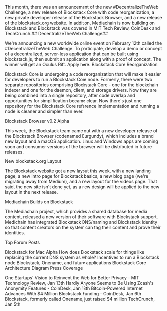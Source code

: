 This month, there was an announcement of the new #DecentralizeTheWeb Challenge, a new release of Blockstack Core with code reorganization, a new private developer release of the Blockstack Browser, and a new release of the blockstack.org website. In addition, Mediachain is now building on Blockstack and Blockstack was covered in MIT Tech Review, CoinDesk and TechCrunch.##
DecentralizeTheWeb Challenge##

We're announcing a new worldwide online event on February 12th called the #DecentralizeTheWeb Challenge. To participate, develop a demo or concept of a decentralized, server-less application that can be built using blockstack.js, then submit an application along with a proof of concept. The winner will get an Oculus Rift. Apply here.
Blockstack Core Reorganization

Blockstack Core is undergoing a code reorganization that will make it easier for developers to run a Blockstack Core node. Formerly, there were two separate repositories comprising Blockstack Core - one for the blockchain indexer and one for the daemon, client, and storage drivers. Now they are being combined into a single repository, after code overlap and opportunities for simplification became clear. Now there's just one repository for the Blockstack Core reference implementation and running a node is cleaner and simpler than ever.

Blockstack Browser v0.2 Alpha

This week, the Blockstack team came out with a new developer release of the Blockstack Browser (codenamed Burgundy), which includes a brand new layout and a macOS application. Linux and Windows apps are coming soon and consumer versions of the browser will be distributed in future releases.

New blockstack.org Layout

The Blockstack website got a new layout this week, with a new landing page, a new intro page for Blockstack basics, a new blog page (we're migrating away from Medium), and a new layout for the videos page. That said, the new site isn't done yet, as a new design will be applied to the new layout in the next release.

Mediachain Builds on Blockstack

The Mediachain project, which provides a shared database for media content, released a new version of their software with Blockstack support. Medichain has integrated Blockstack DNS/naming and Blockstack Identity so that content creators on the system can tag their content and prove their identities.

Top Forum Posts

Blockstack for Mac Alpha
How does Blockstack scale for things like replacing the current DNS system as whole?
Incentives to run a Blockstack node
Blockstack, Onename, and future applications
Blockstack Core Architecture Diagram
Press Coverage

One Startups' Vision to Reinvent the Web for Better Privacy - MIT Technology Review, Jan 13th
Hardly Anyone Seems to Be Using Zcash's Anonymity Features - CoinDesk, Jan 13th
Bitcoin-Powered Internet Advances With $4 Million Blockstack Funding - CoinDesk, Jan 6th
Blockstack, formerly called Onename, just raised $4 million TechCrunch, Jan 5th
